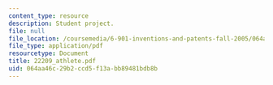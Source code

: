 ```yaml
---
content_type: resource
description: Student project.
file: null
file_location: /coursemedia/6-901-inventions-and-patents-fall-2005/064aa46c29b2ccd5f13abb89481bdb8b_22209_athlete.pdf
file_type: application/pdf
resourcetype: Document
title: 22209_athlete.pdf
uid: 064aa46c-29b2-ccd5-f13a-bb89481bdb8b
---
```

